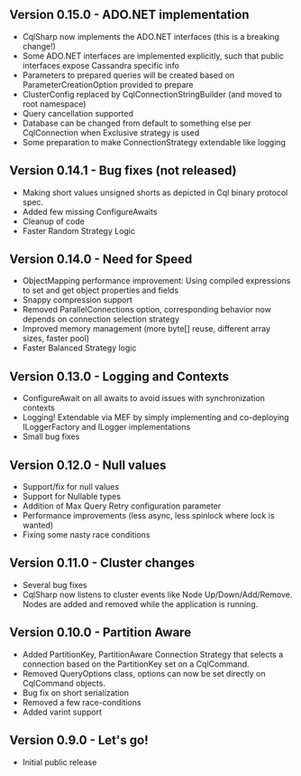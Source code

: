 ## Version 0.15.0 - ADO.NET implementation
* CqlSharp now implements the ADO.NET interfaces (this is a breaking change!)
* Some ADO.NET interfaces are implemented explicitly, such that public interfaces expose Cassandra specific info
* Parameters to prepared queries will be created based on ParameterCreationOption provided to prepare
* ClusterConfig replaced by CqlConnectionStringBuilder (and moved to root namespace)
* Query cancellation supported
* Database can be changed from default to something else per CqlConnection when Exclusive strategy is used
* Some preparation to make ConnectionStrategy extendable like logging

## Version 0.14.1 - Bug fixes (not released)
* Making short values unsigned shorts as depicted in Cql binary protocol spec.
* Added few missing ConfigureAwaits
* Cleanup of code
* Faster Random Strategy Logic

## Version 0.14.0 - Need for Speed
* ObjectMapping performance improvement: Using compiled expressions to set and get object properties and fields
* Snappy compression support
* Removed ParallelConnections option, corresponding behavior now depends on connection selection strategy
* Improved memory management (more byte[] reuse, different array sizes, faster pool)
* Faster Balanced Strategy logic

## Version 0.13.0 - Logging and Contexts
* ConfigureAwait on all awaits to avoid issues with synchronization contexts
* Logging! Extendable via MEF by simply implementing and co-deploying ILoggerFactory and ILogger implementations
* Small bug fixes

## Version 0.12.0 - Null values
* Support/fix for null values
* Support for Nullable types
* Addition of Max Query Retry configuration parameter
* Performance improvements (less async, less spinlock where lock is wanted)
* Fixing some nasty race conditions

## Version 0.11.0 - Cluster changes
* Several bug fixes
* CqlSharp now listens to cluster events like Node Up/Down/Add/Remove. Nodes are added and removed while the application is running.

## Version 0.10.0 - Partition Aware
* Added PartitionKey, PartitionAware Connection Strategy that selects a connection based on the PartitionKey set on a CqlCommand.
* Removed QueryOptions class, options can now be set directly on CqlCommand objects.
* Bug fix on short serialization
* Removed a few race-conditions
* Added varint support

## Version 0.9.0 - Let's go!
* Initial public release